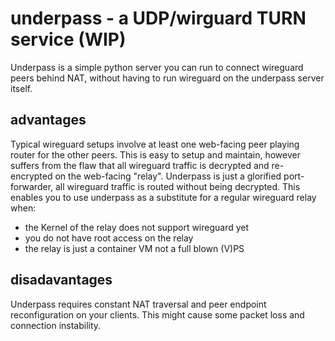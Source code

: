# underpass - a UDP/wirguard TURN service (WIP)
Underpass is a simple python server you can run to connect wireguard peers behind NAT, without having to run wireguard on the underpass server itself.

## advantages
Typical wireguard setups involve at least one web-facing peer playing router for the other peers. This is easy to setup and maintain, however suffers from the flaw that all wireguard traffic is decrypted and re-encrypted on the web-facing "relay". 
Underpass is just a glorified port-forwarder, all wireguard traffic is routed without being decrypted. 
This enables you to use underpass as a substitute for a regular wireguard relay when:
- the Kernel of the relay does not support wireguard yet
- you do not have root access on the relay
- the relay is just a container VM not a full blown (V)PS

## disadavantages
Underpass requires constant NAT traversal and peer endpoint reconfiguration on your clients. This might cause some packet loss and connection instability. 
